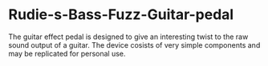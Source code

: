 # Rudie-s-Bass-Fuzz-Guitar-pedal

The guitar effect pedal is designed to give an interesting twist to the raw sound output of a guitar.
The device cosists of very simple components and may be replicated for personal use. 
